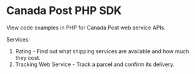 # Canada Post PHP SDK

View code examples in PHP for Canada Post web service APIs.

Services: 

1. Rating - Find out what shipping services are available and how much they cost.
2. Tracking Web Service - Track a parcel and confirm its delivery.
